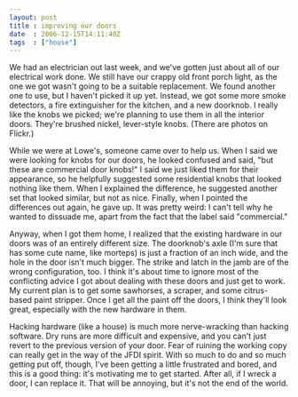 ```yaml
---
layout: post
title : improving our doors
date  : 2006-12-15T14:11:40Z
tags  : ["house"]
---
```

We had an electrician out last week, and we've gotten just about all of our electrical work done.  We still have our crappy old front porch light, as the one we got wasn't going to be a suitable replacement.  We found another one to use, but I haven't picked it up yet.  Instead, we got some more smoke detectors, a fire extinguisher for the kitchen, and a new doorknob.  I really like the knobs we picked; we're planning to use them in all the interior doors. They're brushed nickel, lever-style knobs.  (There are photos on Flickr.)

While we were at Lowe's, someone came over to help us.  When I said we were looking for knobs for our doors, he looked confused and said, "but these are commercial door knobs!"  I said we just liked them for their appearance, so he helpfully suggested some residential knobs that looked nothing like them.  When I explained the difference, he suggested another set that looked similar, but not as nice.  Finally, when I pointed the differences out again, he gave up. It was pretty weird: I can't tell why he wanted to dissuade me, apart from the fact that the label said "commercial."

Anyway, when I got them home, I realized that the existing hardware in our doors was of an entirely different size.  The doorknob's axle (I'm sure that has some cute name, like morteps) is just a fraction of an inch wide, and the hole in the door isn't much bigger.  The strike and latch in the jamb are of the wrong configuration, too.  I think it's about time to ignore most of the conflicting advice I got about dealing with these doors and just get to work. My current plan is to get some sawhorses, a scraper, and some citrus-based paint stripper.  Once I get all the paint off the doors, I think they'll look great, especially with the new hardware in them.

Hacking hardware (like a house) is much more nerve-wracking than hacking software.  Dry runs are more difficult and expensive, and you can't just revert to the previous version of your door.  Fear of ruining the working copy can really get in the way of the JFDI spirit.  With so much to do and so much getting put off, though, I've been getting a little frustrated and bored, and this is a good thing: it's motivating me to get started.  After all, if I wreck a door, I can replace it.  That will be annoying, but it's not the end of the world. 
